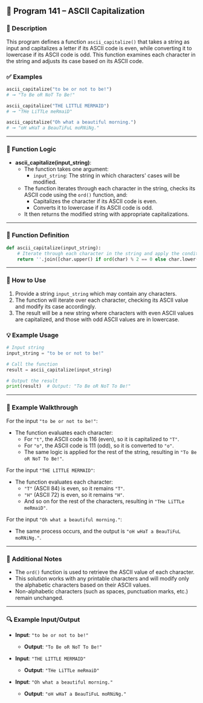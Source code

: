 ## 📘 Program 141 – ASCII Capitalization

### 📝 Description  

This program defines a function `ascii_capitalize()` that takes a string as input and capitalizes a letter if its ASCII code is even, while converting it to lowercase if its ASCII code is odd. This function examines each character in the string and adjusts its case based on its ASCII code.

### ✅ Examples

```python
ascii_capitalize("to be or not to be!")
# ➞ "To Be oR NoT To Be!"

ascii_capitalize("THE LITTLE MERMAID")
# ➞ "THe LiTTLe meRmaiD"

ascii_capitalize("Oh what a beautiful morning.")
# ➞ "oH wHaT a BeauTiFuL moRNiNg."
```

---

### 🧠 Function Logic

- **ascii_capitalize(input_string)**:
  - The function takes one argument:
    - `input_string`: The string in which characters' cases will be modified.
  - The function iterates through each character in the string, checks its ASCII code using the `ord()` function, and:
    - Capitalizes the character if its ASCII code is even.
    - Converts it to lowercase if its ASCII code is odd.
  - It then returns the modified string with appropriate capitalizations.

---

### 🧠 Function Definition

```python
def ascii_capitalize(input_string):
    # Iterate through each character in the string and apply the condition
    return ''.join([char.upper() if ord(char) % 2 == 0 else char.lower() for char in input_string])
```

---

### 🔁 How to Use

1. Provide a string `input_string` which may contain any characters.
2. The function will iterate over each character, checking its ASCII value and modify its case accordingly.
3. The result will be a new string where characters with even ASCII values are capitalized, and those with odd ASCII values are in lowercase.

### 💡 Example Usage

```python
# Input string
input_string = "to be or not to be!"

# Call the function
result = ascii_capitalize(input_string)

# Output the result
print(result)  # Output: "To Be oR NoT To Be!"
```

---

### 🧠 Example Walkthrough

For the input `"to be or not to be!"`:

- The function evaluates each character:
  - For `"t"`, the ASCII code is 116 (even), so it is capitalized to `"T"`.
  - For `"o"`, the ASCII code is 111 (odd), so it is converted to `"o"`.
  - The same logic is applied for the rest of the string, resulting in `"To Be oR NoT To Be!"`.

For the input `"THE LITTLE MERMAID"`:

- The function evaluates each character:
  - `"T"` (ASCII 84) is even, so it remains `"T"`.
  - `"H"` (ASCII 72) is even, so it remains `"H"`.
  - And so on for the rest of the characters, resulting in `"THe LiTTLe meRmaiD"`.

For the input `"Oh what a beautiful morning."`:

- The same process occurs, and the output is `"oH wHaT a BeauTiFuL moRNiNg."`.

---

### 🧠 Additional Notes

- The `ord()` function is used to retrieve the ASCII value of each character.
- This solution works with any printable characters and will modify only the alphabetic characters based on their ASCII values.
- Non-alphabetic characters (such as spaces, punctuation marks, etc.) remain unchanged.

---

### 🔍 Example Input/Output

- **Input**: `"to be or not to be!"`
  - **Output**: `"To Be oR NoT To Be!"`

- **Input**: `"THE LITTLE MERMAID"`
  - **Output**: `"THe LiTTLe meRmaiD"`

- **Input**: `"Oh what a beautiful morning."`
  - **Output**: `"oH wHaT a BeauTiFuL moRNiNg."`


